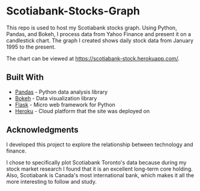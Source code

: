 # Scotiabank-Stocks-Graph
This repo is used to host my Scotiabank stocks graph. Using Python, Pandas, and Bokeh, I process data from Yahoo Finance and present it on a candlestick chart. The graph I created shows daily stock data from January 1995 to the present.

The chart can be viewed at https://scotiabank-stock.herokuapp.com/.

## Built With
* [Pandas](https://pandas.pydata.org/) - Python data analysis library
* [Bokeh](https://docs.bokeh.org/en/latest/index.html) - Data visualization library
* [Flask](http://flask.palletsprojects.com/en/1.1.x/) - Micro web framework for Python
* [Heroku](https://dashboard.heroku.com/auth/heroku/callback?code=b335d296-669a-4f76-a9fa-5132c97d42c7) - Cloud platform that the site was deployed on

## Acknowledgments
I developed this project to explore the relationship between technology and finance.

I chose to specifically plot Scotiabank Toronto's data because during my stock market research I found that it is an excellent long-term core holding. Also, Scotiabank is Canada's most international bank, which makes it all the more interesting to follow and study.
